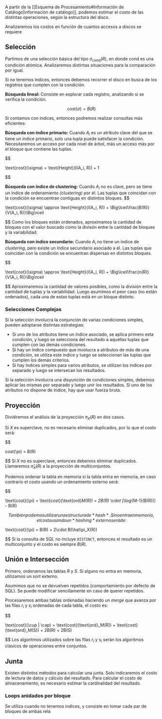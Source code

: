 A partir de la [[Esquema de Procesamiento#Información de Catálogo|información de catálogo]], podemos estimar el costo de las distintas operaciones, según la estructura del disco.

Analizaremos los costos en función de cuantos accesos a discos se requiere

## Selección

Partimos de una selección básica del tipo $\sigma_\text{cond}(R)$, en donde $\text{cond}$ es una condición atómica. Analizaremos distintas situaciones para la comparación por igual.

Si no tenemos índices, entonces debemos recorrer el disco en busca de los registros que cumplen con la condición.

**Búsqueda lineal:** Consiste en explorar cada registro, analizando si se verifica la condición.

$$
	\text{cost}(\sigma) = B(R)
	$$

Si contamos con índices, entonces podremos realizar consultas más eficientes:

**Búsqueda con índice primario:** Cuando $A_i$ es un atributo clave del que se tiene un índice primario, solo una tupla puede satisfacer la condición. Necesitaremos un acceso por cada nivel de árbol, más un acceso más por el bloque que contiene las tuplas.

$$

\text{cost}(\sigma) = \text{Height}(I(A_i, R)) + 1

$$

**Búsqueda con índice de clustering:** Cuando $A_i$ no es clave, pero se tiene un índice de ordenamiento *(clustering)* por él. Las tuplas que coincidan con la condición se encuentran contiguas en distintos bloques.
$$

\text{cost}(\sigma) \approx \text{Height}(I(A_i, R)) + \Big\lceil\frac{B(R)}{V(A_i, R)}\Big\rceil

$$
Como los bloques están ordenados, aproximamos la cantidad de bloques con el valor buscado como la divisón entre la cantidad de bloques y la variabilidad.

**Búsqueda con índice secundario:** Cuando $A_i$ no tiene un índice de *clustering*, pero existe un índice secundario asociado a él. Las tuplas que coincidan con la condición se encuentran dispersas en distintos bloques.

$$

\text{cost}(\sigma) \approx \text{Height}(I(A_i, R)) + \Big\lceil\frac{n(R)}{V(A_i, R)}\Big\rceil

$$
Aproximaremos la cantidad de valores posibles, como la división entre la cantidad de tuplas y la variabilidad. Luego asumimos el peor caso (no están ordenados), cada una de estas tuplas está en un bloque distinto.
### Selecciones Complejas

Si la selección involucra la conjunción de varias condiciones simples, pueden adoptarse distintas estrategias:

- Si uno de los atributos tiene un índice asociado, se aplica primero esta condición, y luego se selecciona del resultado a aquellas tuplas que cumplen con las demás condiciones.
- Si hay un índice compuesto que involucra a atributos de más de una condición, se utiliza este índice y luego se seleccionan las tuplas que cumplen los demás criterios.
- Si hay índices simples para varios atributos, se utilizan los índices por separado y luego se intersecan los resultados.

Si la selección involucra una disyunción de condiciones simples, debemos aplicar las mismas por separado y luego unir los resultados. Si uno de los atributos no dispone de índice, hay que usar fuerza bruta.

## Proyección

Dividiremos el análisis de la proyección $\pi_X(R)$ en dos casos.

Si $X$ es superclave, no es necesario eliminar duplicados, por lo que el costo será:

$$

cost(\pi) = B(R)

$$
Si $X$ no es superclave, entonces debemos eliminar duplicados. Llamaremos $\hat\pi_X(R)$ a la proyección de multiconjuntos.

Podemos ordenar la tabla en memoria si la tabla entra en memoria, en caso contrario el costo usando un ordenamiento externo será:

$$

\text{cost}(\pi) = \text{cost}(\text{ord}_M(R)) = 2B(R) \cdot [\log_{M-1}(B(R))] - B(R)

$$
También podemos utilizar una estructura de *hash*. Si no entra en memoria, el costo usando un *hashing* externo será de:
$$

\text{cost}(\pi) = B(R) + 2\cdot B(\hat\pi_X(R))

$$
Si la consulta de SQL no incluye `DISTINCT`, entonces el resultado es un multiconjunto y el costo es siempre $B(R)$.

## Unión e Intersección

Primero, ordenamos las tablas $R$ y $S$. Si alguno no entra en memoria, utilizamos un *sort* externo.

Asumimos que no se devuelven repetidos (comportamiento por defecto de SQL). Se puede modificar sencillamente en caso de querer repetidos.

Procesaremos ambas tablas ordenadas haciendo un *merge* que avanza por las filas $r_i$ y $s_i$ ordenadas de cada tabla, el costo es:

$$

\text{cost}(\cup | \cap) = \text{cost}(\text{ord}_M(R)) + \text{cost}(\text{ord}_M(S)) + 2B(R) + 2B(S)

$$
Los algoritmos utilizados sobre las filas $r_i$ y $s_i$ serán los algoritmos clásicos de operaciones entre conjuntos.

## Junta

Existen distintos métodos para calcular una junta. Solo indicaremos el costo de lectura de datos y cálculo del resultado. Para calcular el costo de almacenamiento, es necesario estimar la cardinalidad del resultado.

### Loops anidados por bloque

Se utiliza cuando no tenemos indices, y consiste en tomar cada par de bloques de ambas rela